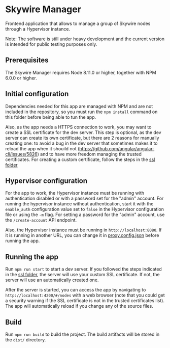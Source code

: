 # Skywire Manager

Frontend application that allows to manage a group of Skywire nodes through a Hypervisor instance.

Note: The software is still under heavy development and the current version is intended for public testing purposes only.

## Prerequisites

The Skywire Manager requires Node 8.11.0 or higher, together with NPM 6.0.0 or higher.

## Initial configuration

Dependencies needed for this app are managed with NPM and are not included in the repository, so you must run the `npm install`
command on this folder before being able to tun the app.

Also, as the app needs a HTTPS connection to work, you may want to create a SSL certificate for the dev server. This step is
optional, as the dev server can create its own certificate, but there are 2 reasons for manually creating one: to avoid a bug
in the dev server that sometimes makes it to reload the app when it shouild not
(https://github.com/angular/angular-cli/issues/5826) and to have more freedom managing the trusted certificates. For creating
a custom certificate, follow the steps in the [ssl folder](./ssl/README.md)

## Hypervisor configuration

For the app to work, the Hypervisor instance must be running with authentication disabled or with a password set for the
"admin" account. For running the hypervisor instance without authentication, start it with the `enable_auth` configuration
value set to `false` in the Hypervisor configuration file or using the `-m` flag. For setting a password for the "admin"
account, use the `/create-account` API endpoint.

Also, the Hypervisor instance must be running in `http://localhost:8080`. If it is running in another URL, you can change it in
[proxy.config.json](proxy.config.json) before running the app.

## Running the app

Run `npm run start` to start a dev server. If you followed the steps indicated in the [ssl folder](./ssl/README.md), the server
will use your custom SSL certificate. If not, the server will use an automatically created one.

After the server is started, you can access the app by navigating to `http://localhost:4200/#/nodes` with a web browser (note
that you could get a security warning if the SSL certificate is not in the trusted certificates list). The app will
automatically reload if you change any of the source files.

## Build

Run `npm run build` to build the project. The build artifacts will be stored in the `dist/` directory.
